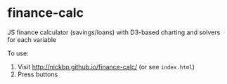 # finance-calc
JS finance calculator (savings/loans) with D3-based charting and solvers for each variable

To use:
1. Visit http://nickbp.github.io/finance-calc/ (or see `index.html`)
2. Press buttons
